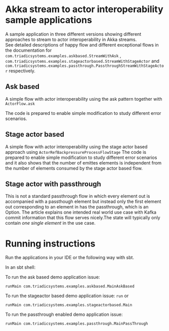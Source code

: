 # Akka stream to actor interoperability sample applications

A sample application in three different versions showing different approaches to stream to actor interoperability in Akka streams.  
See detailed descriptions of happy flow and different exceptional flows in the documentation for
`com.triadicsystems.examples.askbased.StreamWithAsk` , `com.triadicsystems.examples.stageactorbased.StreamWithStageActor`
 and `com.triadicsystems.examples.passthrough.PassthroughStreamWithStageActor` respectively.

## Ask based 
A simple flow with actor interoperability using the ask pattern together with `ActorFlow.ask`

The code is prepared to enable simple modification to study different error scenarios. 

## Stage actor based

A simple flow with actor interoperability using the stage actor based approach using `ActorRefBackpressureProcessFlowStage`
The code is prepared to enable simple modification to study different error scenarios and it also shows that the 
number of emittes elements is independent from the number of elements consumed by the stage actor based flow. 

## Stage actor with passthrough
This is not a standard passthrough flow in which every element out is accompanied with a passthough element but instead 
only the first element out corresponding to an element in has the passthrough, which is an Option.
The article explains one intended real world use case with Kafka commit information that this flow serves nicely.The state 
will typically only contain _one single element_ in the use case.

# Running instructions

Run the applications in your IDE or the following way with sbt. 

In an sbt shell: 

To run the ask based demo application issue:

`runMain com.triadicsystems.examples.askbased.MainAskBased`

To run the stageactor based demo application issue:
`run` 
or

`runMain com.triadicsystems.examples.stageactorbased.Main`


To run the passthrough enabled demo application issue:

`runMain com.triadicsystems.examples.passthrough.MainPassThrough`
